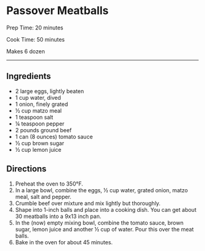 # Passover Meatballs
  
Prep Time: 20 minutes

Cook Time: 50 minutes

Makes 6 dozen
 
________________


## Ingredients
* 2 large eggs, lightly beaten
* 1 cup water, dived
* 1 onion, finely grated
* ½ cup matzo meal
* 1 teaspoon salt
* ¼ teaspoon pepper
* 2 pounds ground beef
* 1 can (8 ounces) tomato sauce
* ½ cup brown sugar
* ½ cup lemon juice

## Directions
1. Preheat the oven to 350°F.
2. In a large bowl, combine the eggs, ½ cup water, grated onion, matzo meal, salt and pepper.
3. Crumble beef over mixture and mix lightly but thoroughly.
4. Shape into 1-inch balls and place into a cooking dish. You can get about 30 meatballs into a 9x13 inch pan. 
5. In the (now) empty mixing bowl, combine the tomato sauce, brown sugar, lemon juice and another ½ cup of water. Pour this over the meat balls.
6. Bake in the oven for about 45 minutes.
